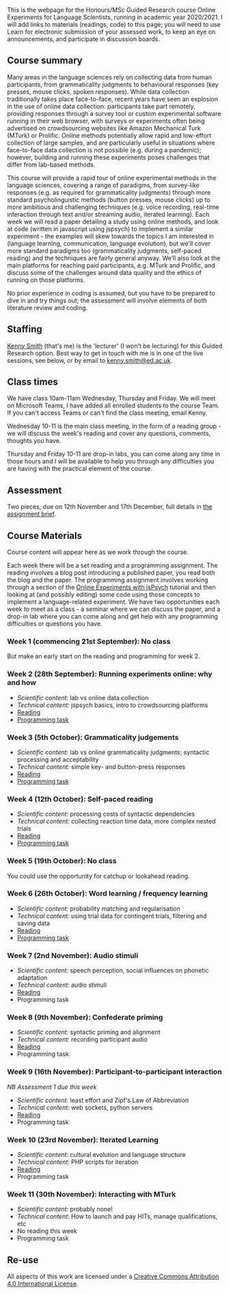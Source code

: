 This is the webpage for the Honours/MSc Guided Research course Online Experiments for Language Scientists, running in academic year 2020/2021. I will add links to materials (readings, code) to this page; you will need to use Learn for electronic submission of your assessed work, to keep an eye on announcements, and participate in discussion boards.

## Course summary

Many areas in the language sciences rely on collecting data from human participants, from grammaticality judgments to behavioural responses (key presses, mouse clicks, spoken responses). While data collection traditionally takes place face-to-face, recent years have seen an explosion in the use of online data collection: participants take part remotely, providing responses through a survey tool or custom experimental software running in their web browser, with surveys or experiments often being advertised on crowdsourcing websites like Amazon Mechanical Turk (MTurk) or Prolific. Online methods potentially allow rapid and low-effort collection of large samples, and are particularly useful in situations where face-to-face data collection is not possible (e.g. during a pandemic); however, building and running these experiments poses challenges that differ from lab-based methods.

This course will provide a rapid tour of online experimental methods in the language sciences, covering a range of paradigms, from survey-like responses (e.g. as required for grammaticality judgments) through more standard psycholinguistic methods (button presses, mouse clicks) up to more ambitious and challenging techniques (e.g. voice recording, real-time interaction through text and/or streaming audio, iterated learning). Each week we will read a paper detailing a study using online methods, and look at code (written in javascript using jspsych) to implement a similar experiment - the examples will skew towards the topics I am interested in (language learning, communication, language evolution), but we'll cover more standard paradigms too (grammaticality judgments, self-paced reading) and the techniques are fairly general anyway. We’ll also look at the main platforms for reaching paid participants, e.g. MTurk and Prolific, and discuss some of the challenges around data quality and the ethics of running on those platforms.

No prior experience in coding is assumed, but you have to be prepared to dive in and try things out; the assessment will involve elements of both literature review and coding.

## Staffing

[Kenny Smith](http://www.lel.ed.ac.uk/~kenny/) (that's me) is the 'lecturer' (I won't be lecturing) for this Guided Research option. Best way to get in touch with me is in one of the live sessions, see below, or by email to [kenny.smith@ed.ac.uk](mailto:kenny.smith@ed.ac.uk).

## Class times

We have class 10am-11am Wednesday, Thursday and Friday. We will meet on Microsoft Teams, I have added all enrolled students to the course Team. If you can't access Teams or can't find the class meeting, email Kenny.

Wednesday 10-11 is the main class meeting, in the form of a reading group - we will discuss the week's reading and cover any questions, comments, thoughts you have.

Thursday and Friday 10-11 are drop-in labs, you can come along any time in those hours and I will be available to help you through any difficulties you are having with the practical element of the course.

## Assessment

Two pieces, due on 12th November and 17th December, full details in [the assignment brief](AssignmentBrief.pdf).

## Course Materials

Course content will appear here as we work through the course.

Each week there will be a set reading and a programming assignment. The reading involves a blog post introducing a published paper, you read both the blog and the paper. The programming assignment involves working through a section of the [Online Experiments with jsPsych](https://softdev.ppls.ed.ac.uk/online_experiments/index.html) tutorial and then looking at (and possibly editing) some code using those concepts to implement a language-related experiment. We have two opportunities each week to meet as a class - a seminar where we can discuss the paper, and a drop-in lab where you can come along and get help with any programming difficulties or questions you have.

### Week 1 (commencing 21st September): No class

But make an early start on the reading and programming for week 2.

### Week 2 (28th September): Running experiments online: why and how

- *Scientific content:* lab vs online data collection
- *Technical content:* jspsych basics, intro to crowdsourcing platforms
- [Reading](oels_reading_wk2.md)
- [Programming task](oels_practical_wk2.md)

### Week 3 (5th October): Grammaticality judgements

- *Scientific content:* lab vs online grammaticality judgments; syntactic processing and acceptability
- *Technical content:* simple key- and button-press responses
- [Reading](oels_reading_wk3.md)
- [Programming task](oels_practical_wk3.md)

### Week 4 (12th October): Self-paced reading

- *Scientific content:* processing costs of syntactic dependencies
- *Technical content:* collecting reaction time data, more complex nested trials
- [Reading](oels_reading_wk4.md)
- [Programming task](oels_practical_wk4.md)

### Week 5 (19th October): No class

You could use the opportunity for catchup or lookahead reading.

### Week 6 (26th October): Word learning / frequency learning

- *Scientific content:* probability matching and regularisation
- *Technical content:* using trial data for contingent trials, filtering and saving data
- [Reading](oels_reading_wk6.md)
- [Programming task](oels_practical_wk6.md)

### Week 7 (2nd November): Audio stimuli

- *Scientific content:* speech perception, social influences on phonetic adaptation
- *Technical content:* audio stimuli
- [Reading](oels_reading_wk7.md)
- Programming task

### Week 8 (9th November): Confederate priming

- *Scientific content:* syntactic priming and alignment<br>
- *Technical content:*  recording participant audio
- [Reading](oels_reading_wk8.md)
- Programming task

### Week 9 (16th November): Participant-to-participant interaction

*NB Assessment 1 due this week*

- *Scientific content:* least effort and Zipf's Law of Abbreviation
- *Technical content:* web sockets, python servers
- [Reading](oels_reading_wk9.md)
- Programming task

### Week 10 (23rd November): Iterated Learning

- *Scientific content:* cultural evolution and language structure
- *Technical content:* PHP scripts for iteration
- [Reading](oels_reading_wk10.md)
- Programming task

### Week 11 (30th November): Interacting with MTurk

- *Scientific content:* probably none!
- *Technical content:* How to launch and pay HITs, manage qualifications, etc
- No reading this week
- Programming task

## Re-use

All aspects of this work are licensed under a [Creative Commons Attribution 4.0 International License](http://creativecommons.org/licenses/by/4.0/).
